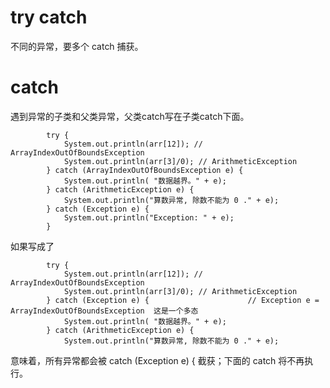 
# try catch 

不同的异常，要多个 catch 捕获。

# catch 

遇到异常的子类和父类异常，父类catch写在子类catch下面。

```
        try {
            System.out.println(arr[12]); // ArrayIndexOutOfBoundsException
            System.out.println(arr[3]/0); // ArithmeticException
        } catch (ArrayIndexOutOfBoundsException e) {
            System.out.println( "数据越界。" + e);
        } catch (ArithmeticException e) {
            System.out.println("算数异常, 除数不能为 0 ." + e);
        } catch (Exception e) {
            System.out.println("Exception: " + e);
        }
```

如果写成了

```
        try {
            System.out.println(arr[12]); // ArrayIndexOutOfBoundsException
            System.out.println(arr[3]/0); // ArithmeticException
        } catch (Exception e) {                      // Exception e = ArrayIndexOutOfBoundsException  这是一个多态
            System.out.println( "数据越界。" + e);
        } catch (ArithmeticException e) {
            System.out.println("算数异常, 除数不能为 0 ." + e);
```

意味着，所有异常都会被  catch (Exception e) {   截获；下面的 catch 将不再执行。


